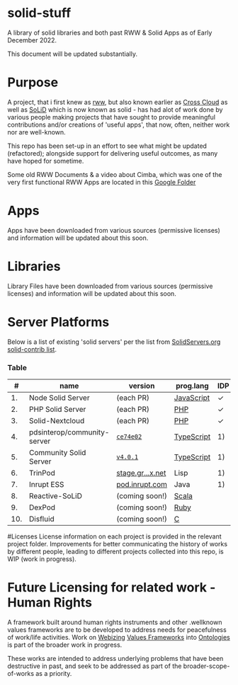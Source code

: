 # solid-stuff
A library of solid libraries and both past RWW &amp; Solid Apps as of Early December 2022.  

This document will be updated substantially.  

# Purpose
A project, that i first knew as [rww](https://www.w3.org/community/rww/), but also known earlier as [Cross Cloud](https://web.archive.org/web/*/http://crosscloud.org/) as well as [SoLiD](https://web.archive.org/web/20160826052926/https://solid.mit.edu/) which is now known as solid - has had alot of work done by various people making projects that have sought to provide meaningful contributions and/or creations of 'useful apps', that now, often, neither work nor are well-known.  

This repo has been set-up in an effort to see what might be updated (refactored); alongside support for delivering useful outcomes, as many have hoped for sometime.

Some old RWW Documents & a video about Cimba, which was one of the very first functional RWW Apps are located in this [Google Folder](https://drive.google.com/drive/folders/1lpeoEFowRcq3VTAp5LH6cFN251O9g9iE) 

# Apps
Apps have been downloaded from various sources (permissive licenses) and information will be updated about this soon.

# Libraries
Library Files have been downloaded from various sources (permissive licenses) and information will be updated about this soon.

# Server Platforms
Below is a list of existing 'solid servers' per the list from [SolidServers.org solid-contrib list](https://github.com/solid-contrib/solidservers.org/blob/main/README.md).

### Table

| #  | name                   | version        | prog.lang                                                                                                   | IDP | CRUD | WAC | (WPS) | (CON) | (MON) |
|----|------------------------|----------------|-------------------------------------------------------------------------------------------------------------|-----|------|-----|-------|-------|-------|
| 1. | Node Solid Server      | (each PR)      | [JavaScript](https://github.com/solid/node-solid-server/blob/master/test/surface/run-solid-test-suite.sh) |  ✓  |  ✓   |  ✓  |  ✓    |       |  ✓    |
| 2. | PHP Solid Server       | (each PR)      | [PHP](https://github.com/pdsinterop/php-solid-server/blob/master/run-solid-test-suite.sh)                 |   ✓ |  7)  |  ✓  |  ✓    |       |       |
| 3. | Solid-Nextcloud        | (each PR)      | [PHP](https://github.com/pdsinterop/php-solid-server/blob/master/run-solid-test-suite.sh)                 |  ✓  |  ✓   |  ✓  |  ✓    |       |       |
| 4. | pdsinterop/community-server | [`ce74e02`](https://github.com/pdsinterop/community-server/commit/ce74e024d455d3cc7d5ef136925caae74f686fab) | [TypeScript](https://github.com/pdsinterop/community-server) | 1) |  ✓   |  ✓   |  ✓    |      |       |
| 5. | Community Solid Server | [`v4.0.1`](https://github.com/CommunitySolidServer/CommunitySolidServer/releases/tag/v4.0.1) | [TypeScript](https://github.com/CommunitySolidServer/CommunitySolidServer) | 1) |  ✓   |  6)  |  ✓    |      |       |
| 6. | TrinPod                | [stage.gr...x.net](https://stage.graphmetrix.net) | Lisp    | 1) |  2)  |  ✓  |    |      |       |
| 7. | Inrupt ESS             | [pod.inrupt.com](https://pod.inrupt.com) | Java            | 1) |  8)  |  3)  |   4) |  5)   |       |
| 8. | Reactive-SoLiD         | (coming soon!) | [Scala](https://github.com/co-operating-systems/Reactive-SoLiD)                                           |     |      |     |       |       |       |
| 9. | DexPod                 | (coming soon!) | [Ruby](https://gitlab.com/ontola/dexpod)                                                                  |     |      |     |       |       |       |
| 10.| Disfluid               | (coming soon!) |  [C](https://labo.planete-kraus.eu/webid-oidc.git)                                                        |     |      |     |       |       |       |


#Licenses
License information on each project is provided in the relevant project folder. Improvements for better communicating the history of works by different people, leading to different projects collected into this repo, is WIP (work in progress). 

# Future Licensing for related work - Human Rights
A framework built around human rights instruments and other .wellknown values frameworks are to be developed to address needs for peacefulness of work/life activities.  Work on [Webizing](https://www.w3.org/community/webize/) [Values Frameworks](https://docs.google.com/spreadsheets/d/1z1mIpEXd456-zfS4mVZppP8Oc24Yv0x-LMFNE4Fk31I/edit#gid=1696228443) into [Ontologies](https://github.com/WebCivics/ontologies) is part of the broader work in progress. 

These works are intended to address underlying problems that have been destructive in past, and seek to be addressed as part of the broader-scope-of-works as a priority. 
